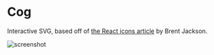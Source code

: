 # Cog

Interactive SVG, based off of [the React icons article](http://jxnblk.com/react-icons/) by Brent Jackson.

![screenshot](https://user-images.githubusercontent.com/2503289/45266348-bee4af00-b40e-11e8-9730-6f79f4720e30.gif)
